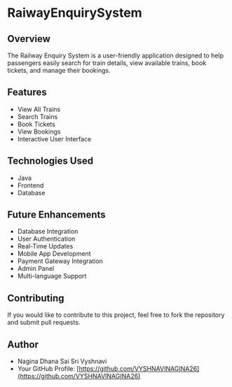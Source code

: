 # RaiwayEnquirySystem

## Overview
The Railway Enquiry System is a user-friendly application designed to help passengers easily search for train details, view available trains, book tickets, and manage their bookings. 
## Features
- View All Trains
- Search Trains
- Book Tickets
- View Bookings
- Interactive User Interface


## Technologies Used
- Java
- Frontend
- Database


## Future Enhancements
- Database Integration
- User Authentication
- Real-Time Updates
- Mobile App Development
- Payment Gateway Integration
- Admin Panel
- Multi-language Support


## Contributing
If you would like to contribute to this project, feel free to fork the repository and submit pull requests.

## Author
- Nagina Dhana Sai Sri Vyshnavi
- Your GitHub Profile: [https://github.com/VYSHNAVINAGINA26](https://github.com/VYSHNAVINAGINA26)